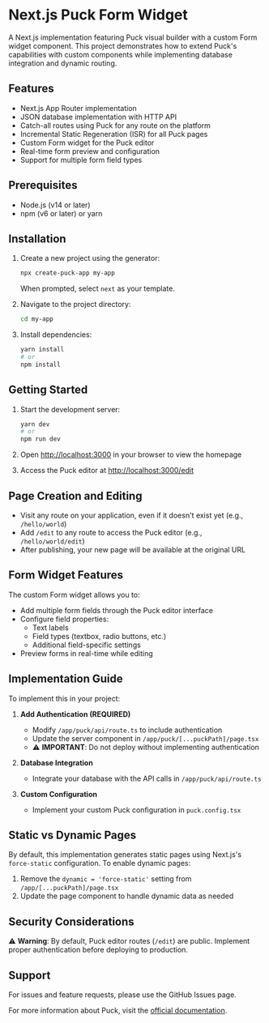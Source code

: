 # Next.js Puck Form Widget

A Next.js implementation featuring Puck visual builder with a custom Form widget component. This project demonstrates how to extend Puck's capabilities with custom components while implementing database integration and dynamic routing.

## Features

- Next.js App Router implementation
- JSON database implementation with HTTP API
- Catch-all routes using Puck for any route on the platform
- Incremental Static Regeneration (ISR) for all Puck pages
- Custom Form widget for the Puck editor
- Real-time form preview and configuration
- Support for multiple form field types

## Prerequisites

- Node.js (v14 or later)
- npm (v6 or later) or yarn

## Installation

1. Create a new project using the generator:
   ```bash
   npx create-puck-app my-app
   ```
   When prompted, select `next` as your template.

2. Navigate to the project directory:
   ```bash
   cd my-app
   ```

3. Install dependencies:
   ```bash
   yarn install
   # or
   npm install
   ```

## Getting Started

1. Start the development server:
   ```bash
   yarn dev
   # or
   npm run dev
   ```

2. Open [http://localhost:3000](http://localhost:3000) in your browser to view the homepage
3. Access the Puck editor at [http://localhost:3000/edit](http://localhost:3000/edit)

## Page Creation and Editing

- Visit any route on your application, even if it doesn't exist yet (e.g., `/hello/world`)
- Add `/edit` to any route to access the Puck editor (e.g., `/hello/world/edit`)
- After publishing, your new page will be available at the original URL

## Form Widget Features

The custom Form widget allows you to:
- Add multiple form fields through the Puck editor interface
- Configure field properties:
  - Text labels
  - Field types (textbox, radio buttons, etc.)
  - Additional field-specific settings
- Preview forms in real-time while editing




## Implementation Guide

To implement this in your project:

1. **Add Authentication (REQUIRED)**
   - Modify `/app/puck/api/route.ts` to include authentication
   - Update the server component in `/app/puck/[...puckPath]/page.tsx`
   - ⚠️ **IMPORTANT**: Do not deploy without implementing authentication

2. **Database Integration**
   - Integrate your database with the API calls in `/app/puck/api/route.ts`

3. **Custom Configuration**
   - Implement your custom Puck configuration in `puck.config.tsx`

## Static vs Dynamic Pages

By default, this implementation generates static pages using Next.js's `force-static` configuration. To enable dynamic pages:

1. Remove the `dynamic = 'force-static'` setting from `/app/[...puckPath]/page.tsx`
2. Update the page component to handle dynamic data as needed



## Security Considerations

⚠️ **Warning**: By default, Puck editor routes (`/edit`) are public. Implement proper authentication before deploying to production.

## Support

For issues and feature requests, please use the GitHub Issues page.

For more information about Puck, visit the [official documentation](https://puck.dev).